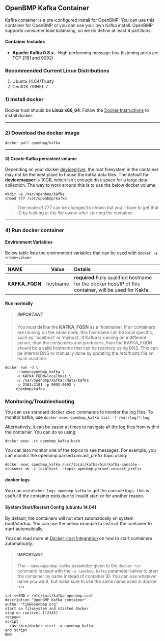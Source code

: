 OpenBMP Kafka Container
----------------------------
Kafka container is a pre-configured install for OpenBMP.  You can use this container for OpenBMP
or you can use your own Kafka install.  OpenBMP supports consumer load balancing, so we do
define at least 4 partitions.

#### Container Includes
* **Apache Kafka 0.8.x** - High performing message bus (listening ports are TCP 2181 and 9092)


### Recommended Current Linux Distributions

  1. Ubuntu 14.04/Trusty
  1. CentOS 7/RHEL 7

### 1) Install docker
Docker host should be **Linux x86_64**.   Follow the [Docker Instructions](https://docs.docker.com/installation/) to install docker.  

- - -

### 2) Download the docker image

    docker pull openbmp/kafka

- - -

#### 3) Create Kafka persistent volume
Depending on your docker [devicedriver](https://docs.docker.com/engine/reference/commandline/dockerd/), the root filesystem in the container may not be the best
place to house the kafka data files.  The default for **devicemapper** is 10GB, which isn't enough
disk space for a large data collection.  The way to work around this is to use the below docker
volume.

    mkdir -p /var/openbmp/kafka
    chmod 777 /var/openbmp/kafka

> The mode of 777 can be changed to chown <user> but you'll have to get that ID 
> by looking at the file owner after starting the container. 


- - -

### 4) Run docker container

#### Environment Variables
Below table lists the environment variables that can be used with ``docker -e <name=value>``

NAME | Value | Details
:---- | ----- |:-------
**KAFKA\_FQDN** | hostname | **required** Fully qualified hostname for the docker host/IP of this container, will be used for Kakfa.

#### Run normally

> ##### IMPORTANT
> You must define the **KAFKA_FQDN** as a 'hostname'.  If all containers are running on the same node, this
> hostname can be local specific, such as 'localhost' or 'myhost'. If Kafka is running on a different server,
> than the consumers and producers, then the KAFKA_FQDN should be a valid hostname that can be resolved using DNS.
> This can be internal DNS or manually done by updating the /etc/hosts file on each machine.

    docker run -d \
         --name=openbmp_kafka \
         -e KAFKA_FQDN=localhost \
         -v /var/openbmp/kafka:/data/kafka
         -p 2181:2181 -p 9092:9092 \
         openbmp/kafka


### Monitoring/Troubleshooting

You can use standard docker exec commands to monitor the log files.  To monitor
kafka, use ```docker exec openbmp_kafka tail -f /var/log/*.log```

Alternatively, it can be easier at times to navigate all the log files from within the container. You can do so using:

    docker exec -it openbmp_kafka bash

You can also monitor one of the topics to see messages.  For example, you can monitor the openbmp.parsed.unicast_prefix topic using:

    docker exec openbmp_kafka /usr/local/kafka/bin/kafka-console-consumer.sh -z localhost --topic openbmp.parsed.unicast_prefix

#### docker logs
You can use ```docker logs openbmp_kafka``` to get the console logs. This is useful if the container exits due to
invalid start or for another reason.

#### System Start/Restart Config (ubuntu 14.04)
By default, the containers will not start automatically on system boot/startup.
You can use the below example to instruct the container to start automatically.

You can read more at [Docker Host Integration](https://docs.docker.com/articles/host_integration/) on how to start containers automatically.

> #### IMPORTANT
> The ```--name=openbmp_kafka``` parameter given to the ```docker run``` command is used with the ```-a openbmp_kafka``` parameter below to start the container by name instead of container ID.  You can use whatever name you want, but make sure to use the same name used in docker run.

    cat <<END > /etc/init/kafka-openbmp.conf
    description "OpenBMP Kafka container"
    author "tim@openbmp.org"
    start on filesystem and started docker
    stop on runlevel [!2345]
    respawn
    script
      /usr/bin/docker start -a openbmp_kafka
    end script
    END
